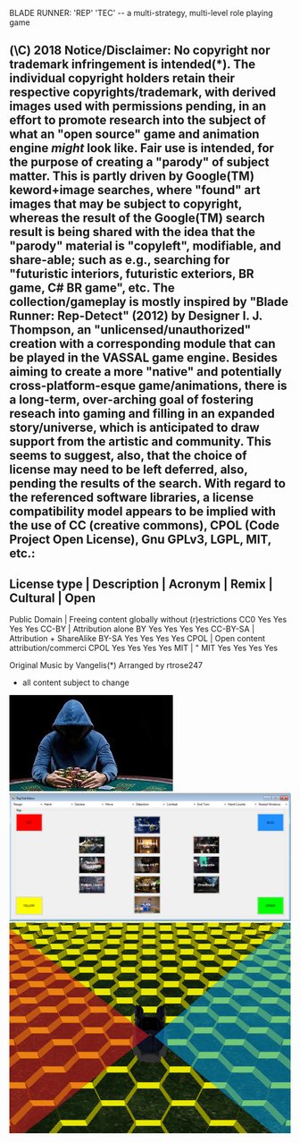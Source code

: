 BLADE RUNNER: 'REP' 'TEC' -- a multi-strategy, multi-level role playing game 

 (\C\) 2018
Notice/Disclaimer:
No copyright nor trademark infringement is intended(*). 
The individual copyright holders retain their respective copyrights/trademark, with 
derived images used with permissions pending, in an effort to promote research into the subject
of what an "open source" game and animation engine *might* look like. Fair use is intended, for the purpose of creating a "parody" of subject matter.
This is partly driven by Google(TM) keword+image searches, 
where "found" art images that may be subject to copyright, whereas the result of the Google(TM) search result is being shared with the idea that the "parody" material is "copyleft", modifiable, and share-able; 
such as e.g., 
searching for "futuristic interiors, futuristic exteriors, BR game, C# BR game", etc.
The collection/gameplay is mostly inspired by "Blade Runner: Rep-Detect" (2012) by Designer I. J. Thompson,
an "unlicensed/unauthorized" creation with a corresponding module that can be played in the VASSAL game engine.
Besides aiming to create a more "native" and potentially cross-platform-esque game/animations,
there is a long-term, over-arching goal of fostering reseach into gaming and
filling in an expanded story/universe, which is anticipated to draw support from the artistic and community.
This seems to suggest, also, that the choice of license may need to be left deferred, also, pending the results of the search.
With regard to the referenced software libraries, a license compatibility model appears to be implied with the use of CC (creative commons), CPOL (Code Project Open License), Gnu GPLv3, LGPL, MIT, etc.:
------------------------------------------------------------------------------------
License type  | Description 					| Acronym | Remix | Cultural | Open
------------------------------------------------------------------------------------
Public Domain | Freeing content globally without (r)estrictions
										 		CC0 	Yes 	Yes Yes 	Yes
CC-BY 		| Attribution alone 				BY 		Yes 	Yes Yes 	Yes
CC-BY-SA 	| Attribution + ShareAlike 			BY-SA 	Yes Yes Yes Yes
CPOL		| Open content attribution/commerci CPOL	Yes	Yes	Yes	Yes
MIT			| "									MIT	Yes	Yes	Yes	Yes	


Original Music by Vangelis(*)
Arranged by rtrose247

* all content subject to change

![alt text](./narrator.jpg "Narrator")
![alt text](./map-reptek.png "Map")
![alt text](./demo1.png "demo")